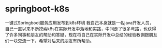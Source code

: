 # springboot-k8s
一键式Springboot服务应用发布到k8s环境
我自己本身就是一名java开发人员，自己一直以来不断摸索k8s在实际开发中落地和实践，中间走了很多弯路，也获得了许多同事和朋友的帮助和答疑，现在将自己在实际开发中总结的经验教训跟朋友们一块交流一下，希望对后来的朋友有所帮助。
